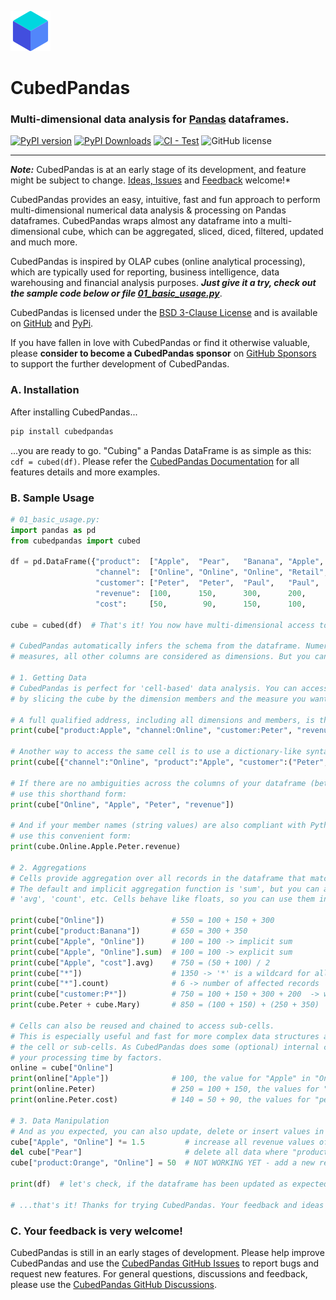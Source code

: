 <picture align="center"><img alt="Pandas Logo" src="https://raw.githubusercontent.com/Zeutschler/cubedpandas/master/pages/assets/icons/cube64.png"></picture>

# CubedPandas 

### Multi-dimensional data analysis for [Pandas](https://github.com/pandas-dev/pandas) dataframes.

[![PyPI version](https://badge.fury.io/py/cubedpandas.svg)](https://badge.fury.io/py/cubedpandas)
[![PyPI Downloads](https://img.shields.io/pypi/dm/cubedpandas.svg?label=PyPI%20downloads)](https://pypi.org/project/cubedpandas)
[![CI - Test](https://github.com/pandas-dev/pandas/actions/workflows/unit-tests.yml/badge.svg)](https://github.com/Zeutschler/cubedpandas/actions/workflows/unit-tests.yml)
![GitHub license](https://img.shields.io/github/license/Zeutschler/cubedpandas)   

-----------------

***Note:*** CubedPandas is at an early stage of its development, and feature might be subject to change. 
[Ideas, Issues](https://github.com/Zeutschler/cubedpandas/issues) and 
[Feedback](https://github.com/Zeutschler/cubedpandas/discussions) welcome!*

CubedPandas provides an easy, intuitive, fast and fun approach to perform multi-dimensional 
numerical data analysis & processing on Pandas dataframes. CubedPandas wraps almost any
dataframe into a multi-dimensional cube, which can be aggregated, sliced, diced, filtered, 
updated and much more. 

CubedPandas is inspired by OLAP cubes (online analytical processing), which are typically used
for reporting, business intelligence, data warehousing and financial analysis purposes. 
***Just give it a try, check out the sample code below or file [01_basic_usage.py](https://github.com/Zeutschler/cubedpandas/blob/master/samples/01_basic_usage.py)***. 
   

CubedPandas is licensed under the [BSD 3-Clause License](LICENSE) and is available on 
[GitHub](https://github.com/Zeutschler/cubedpandas) and [PyPi](https://pypi.org/project/cubedpandas/).

If you have fallen in love with CubedPandas or find it otherwise valuable, please **consider to become 
a CubedPandas sponsor** on [GitHub Sponsors](https://github.com/sponsors/Zeutschler) to support the further 
development of CubedPandas. 


### A. Installation

After installing CubedPandas...

```bash
pip install cubedpandas
```

...you are ready to go. "Cubing" a Pandas DataFrame is as simple as this: `cdf = cubed(df)`.
Please refer the [CubedPandas Documentation](documentation.md) for all features details and more examples.

### B. Sample Usage

```python
# 01_basic_usage.py:
import pandas as pd
from cubedpandas import cubed

df = pd.DataFrame({"product":  ["Apple",  "Pear",   "Banana", "Apple",  "Pear",   "Banana"],
                   "channel":  ["Online", "Online", "Online", "Retail", "Retail", "Retail"],
                   "customer": ["Peter",  "Peter",  "Paul",   "Paul",   "Mary",   "Mary"  ],
                   "revenue":  [100,      150,      300,      200,      250,      350     ],
                   "cost":     [50,        90,      150,      100,      150,      175     ]})

cube = cubed(df)  # That's it! You now have multi-dimensional access to your dataframe. Let's see...

# CubedPandas automatically infers the schema from the dataframe. Numeric columns are considered as
# measures, all other columns are considered as dimensions. But you can also provide your own schema.

# 1. Getting Data
# CubedPandas is perfect for 'cell-based' data analysis. You can access individual cells of the cube
# by slicing the cube by the dimension members and the measure you want to access. The syntax is as follows:

# A full qualified address, including all dimensions and members, is the most explicit way to access a cell:
print(cube["product:Apple", "channel:Online", "customer:Peter", "revenue"])

# Another way to access the same cell is to use a dictionary-like syntax, most powerful & fast!
print(cube[{"channel":"Online", "product":"Apple", "customer":("Peter", "Paul")}, "revenue"])

# If there are no ambiguities across the columns of your dataframe (better be sure), then you can also 
# use this shorthand form:
print(cube["Online", "Apple", "Peter", "revenue"])

# And if your member names (string values) are also compliant with Python variable naming, you can even 
# use this convenient form:
print(cube.Online.Apple.Peter.revenue)

# 2. Aggregations
# Cells provide aggregation over all records in the dataframe that match a given address.
# The default and implicit aggregation function is 'sum', but you can also use 'min', 'max', 
# 'avg', 'count', etc. Cells behave like floats, so you can use them in arithmetic operations.

print(cube["Online"])               # 550 = 100 + 150 + 300
print(cube["product:Banana"])       # 650 = 300 + 350
print(cube["Apple", "Online"])      # 100 = 100 -> implicit sum
print(cube["Apple", "Online"].sum)  # 100 = 100 -> explicit sum
print(cube["Apple", "cost"].avg)    # 750 = (50 + 100) / 2
print(cube["*"])                    # 1350 -> '*' is a wildcard for all members
print(cube["*"].count)              # 6 -> number of affected records
print(cube["customer:P*"])          # 750 = 100 + 150 + 300 + 200  -> wildcard search is also supported
print(cube.Peter + cube.Mary)       # 850 = (100 + 150) + (250 + 350)

# Cells can also be reused and chained to access sub-cells.
# This is especially useful and fast for more complex data structures and repeated access to 
# the cell or sub-cells. As CubedPandas does some (optional) internal caching, this may speed up 
# your processing time by factors.
online = cube["Online"]
print(online["Apple"])              # 100, the value for "Apple" in "Online" channel
print(online.Peter)                 # 250 = 100 + 150, the values for "peter" in "Online" channel
print(online.Peter.cost)            # 140 = 50 + 90, the values for "peter" in "Online" channel

# 3. Data Manipulation
# And as you expected, you can also update, delete or insert values in the underlying dataframe if you want to.
cube["Apple", "Online"] *= 1.5         # increase all revenue values of "Apple" in "Online" channel by 50%
del cube["Pear"]                       # delete all data where "product" is "Pear"
cube["product:Orange", "Online"] = 50  # NOT WORKING YET - add a new record for "Orange" in "Online" channel

print(df)  # let's check, if the dataframe has been updated as expected

# ...that's it! Thanks for trying CubedPandas. Your feedback and ideas are highly appreciated. 
```

### C. Your feedback is very welcome!
CubedPandas is still in an early stages of development. Please help improve CubedPandas and 
use the [CubedPandas GitHub Issues](https://github.com/Zeutschler/cubedpandas/issues) 
to report bugs and request new features. For general questions, discussions and feedback,
please use the [CubedPandas GitHub Discussions](https://github.com/Zeutschler/cubedpandas/discussions).
